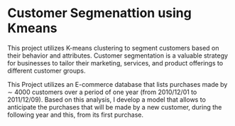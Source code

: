 # Customer Segmenattion using Kmeans

This project utilizes K-means clustering to segment customers based on their behavior and attributes. Customer segmentation is a valuable strategy for businesses to tailor their marketing, services, and product offerings to different customer groups.

This Project utilizes an E-commerce database that lists purchases made by  ∼ 4000 customers over a period of one year (from 2010/12/01 to 2011/12/09). Based on this analysis, I develop a model that allows to anticipate the purchases that will be made by a new customer, during the following year and this, from its first purchase.
